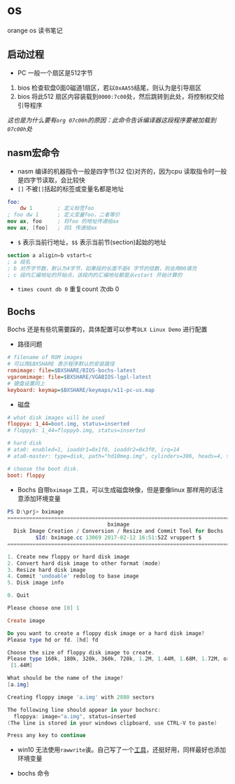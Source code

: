 # os  

orange os 读书笔记  

## 启动过程  

- PC 一般一个扇区是512字节  

1. bios 检查软盘0面0磁道1扇区，若以`0xAA55`结尾，则认为是引导扇区  
2. bios 将此512 扇区内容装载到`0000:7c00`处，然后跳转到此处，将控制权交给引导程序  

*这也是为什么要有`org 07c00h`的原因：此命令告诉编译器这段程序要被加载到`07c00h`处*  

## nasm宏命令  

- nasm 编译的机器指令一般是四字节(32 位)对齐的，因为cpu 读取指令时一般是四字节读取，会比较快  
- `[]` 不被`[]`括起的标签或变量名都是地址  

```nasm
foo:
    dw 1        ; 定义标签foo
; foo dw 1      ; 定义变量foo，二者等价
mov ax, foo     ; 将foo 的地址传递给ax
mov ax, [foo]   ; 将1 传递给ax
```  

- `$` 表示当前行地址，`$$` 表示当前节(section)起始的地址  

```nasm
section a aligin=b vstart=c
; a 段名
; b 对齐字节数，默认为4字节，如果段的长度不是4 字节的倍数，则会用00填充
; c 段内汇编地址的开始点，该段内的汇编地址都是从vstart 开始计算的
```

- `times count db 0` 重复count 次db 0  

## Bochs  

Bochs 还是有些坑需要踩的，具体配置可以参考`DLX Linux Demo` 进行配置  

- 路径问题  

```ini
# filename of ROM images
# 可以用$BXSHARE 表示程序默认的安装路径
romimage: file=$BXSHARE/BIOS-bochs-latest
vgaromimage: file=$BXSHARE/VGABIOS-lgpl-latest
# 键盘设置同上
keyboard: keymap=$BXSHARE/keymaps/x11-pc-us.map
```

- 磁盘  

```ini
# what disk images will be used 
floppya: 1_44=boot.img, status=inserted
# floppyb: 1_44=floppyb.img, status=inserted

# hard disk
# ata0: enabled=1, ioaddr1=0x1f0, ioaddr2=0x3f0, irq=14
# ata0-master: type=disk, path="hd10meg.img", cylinders=306, heads=4, spt=17

# choose the boot disk.
boot: floppy
```

- Bochs 自带`bximage` 工具，可以生成磁盘映像，但是要像linux 那样用的话注意添加环境变量  

```powershell
PS D:\prj> bximage
========================================================================
                                bximage
  Disk Image Creation / Conversion / Resize and Commit Tool for Bochs
         $Id: bximage.cc 13069 2017-02-12 16:51:52Z vruppert $
========================================================================

1. Create new floppy or hard disk image
2. Convert hard disk image to other format (mode)
3. Resize hard disk image
4. Commit 'undoable' redolog to base image
5. Disk image info

0. Quit

Please choose one [0] 1

Create image

Do you want to create a floppy disk image or a hard disk image?
Please type hd or fd. [hd] fd

Choose the size of floppy disk image to create.
Please type 160k, 180k, 320k, 360k, 720k, 1.2M, 1.44M, 1.68M, 1.72M, or 2.88M.
 [1.44M]

What should be the name of the image?
[a.img]

Creating floppy image 'a.img' with 2880 sectors

The following line should appear in your bochsrc:
  floppya: image="a.img", status=inserted
(The line is stored in your windows clipboard, use CTRL-V to paste)

Press any key to continue
```  

- win10 无法使用`rawwrite`诶。自己写了一个[工具](https://github.com/12Tall/bin2img)，还挺好用，同样最好也添加环境变量  

- bochs 命令  
